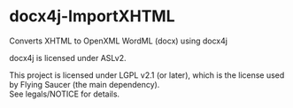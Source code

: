 docx4j-ImportXHTML
==================

Converts XHTML to OpenXML WordML (docx) using docx4j

docx4j is licensed under ASLv2.

This project is licensed under LGPL v2.1 (or later), which is the license used by Flying Saucer (the main dependency).  
See legals/NOTICE for details.
